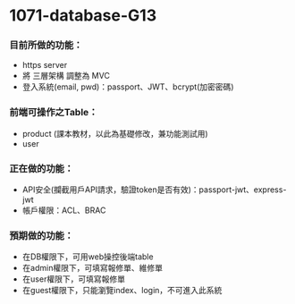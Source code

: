# 1071-database-G13

### 目前所做的功能：

* https server
* 將 三層架構 調整為 MVC
* 登入系統(email, pwd)：passport、JWT、bcrypt(加密密碼)

### 前端可操作之Table：
* product (課本教材，以此為基礎修改，兼功能測試用)
* user

### 正在做的功能：
* API安全(攔截用戶API請求，驗證token是否有效)：passport-jwt、express-jwt
* 帳戶權限：ACL、BRAC

### 預期做的功能：
* 在DB權限下，可用web操控後端table
* 在admin權限下，可填寫報修單、維修單
* 在user權限下，可填寫報修單
* 在guest權限下，只能瀏覽index、login，不可進入此系統
